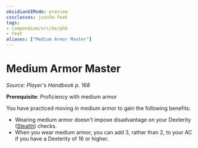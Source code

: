 ```yaml
---
obsidianUIMode: preview
cssclasses: json5e-feat
tags:
- compendium/src/5e/phb
- feat
aliases: ["Medium Armor Master"]
---
```

# Medium Armor Master
*Source: Player's Handbook p. 168*  

**Prerequisite**: Proficiency with medium armor

You have practiced moving in medium armor to gain the following benefits:

- Wearing medium armor doesn't impose disadvantage on your Dexterity ([Stealth](git/3-Mechanics/CLI/rules/skills.md#Stealth)) checks.  
- When you wear medium armor, you can add 3, rather than 2, to your AC if you have a Dexterity of 16 or higher.